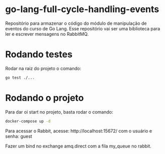# go-lang-full-cycle-handling-events
Repositório para armazenar o código do módulo de manipulação de eventos do curso de Go Lang.
Esse repositório vai ser uma biblioteca para ler e escrever mensagens no RabbitMQ.

# Rodando testes 
Rodar na raiz do projeto o comando:
```bash
go test ./...
```

# Rodando o projeto
Para dar oi start no projeto, basta rodar o comando:
```bash
docker-compose up -d
```
Para acessar o Rabbit, acesse: http://localhost:15672/ com o usuário e senha: guest

Fazer um bind no exchange amq.direct com a fila my_queue no rabbit.
